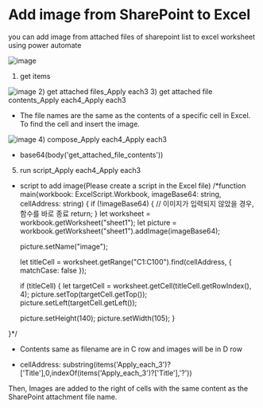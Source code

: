 # Add image from SharePoint to Excel

you can add image from attached files of sharepoint list to excel worksheet using power automate

![image](https://github.com/baebae6ae/powerautomate-sample/assets/49053443/ffbdc9a8-96e6-4773-9f61-224a6176de73)
1) get items


![image](https://github.com/baebae6ae/powerautomate-sample/assets/49053443/0feab11d-301b-45b6-b1cf-1c0d9f91e6bd)
2) get attached files_Apply each3
3) get attached file contents_Apply each4_Apply each3
 - The file names are the same as the contents of a specific cell in Excel. To find the cell and insert the image.

![image](https://github.com/baebae6ae/powerautomate-sample/assets/49053443/0649ae3a-4b17-4ab5-bf65-c3eb537089a5)
4) compose_Apply each4_Apply each3
 - base64(body('get_attached_file_contents'))
5) run script_Apply each4_Apply each3
 - script to add image(Please create a script in the Excel file)
/*function main(workbook: ExcelScript.Workbook, imageBase64: string, cellAddress: string) {
  if (!imageBase64) {
    // 이미지가 입력되지 않았을 경우, 함수를 바로 종료
    return;
  }
    let worksheet = workbook.getWorksheet("sheet1");
    let picture = workbook.getWorksheet("sheet1").addImage(imageBase64);

    picture.setName("image");

    let titleCell = worksheet.getRange("C1:C100").find(cellAddress, { matchCase: false });

    if (titleCell) {
      let targetCell = worksheet.getCell(titleCell.getRowIndex(), 4);
      picture.setTop(targetCell.getTop());
      picture.setLeft(targetCell.getLeft());

      picture.setHeight(140);
      picture.setWidth(105);
  }

}*/
* Contents same as filename are in C row and images will be in D row

 - cellAddress: substring(items('Apply_each_3')?['Title'],0,indexOf(items('Apply_each_3')?['Title'],'?'))

Then, Images are added to the right of cells with the same content as the SharePoint attachment file name.

